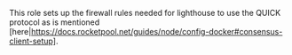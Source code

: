 This role sets up the firewall rules needed for lighthouse to use the QUICK protocol as is mentioned [here|https://docs.rocketpool.net/guides/node/config-docker#consensus-client-setup].
